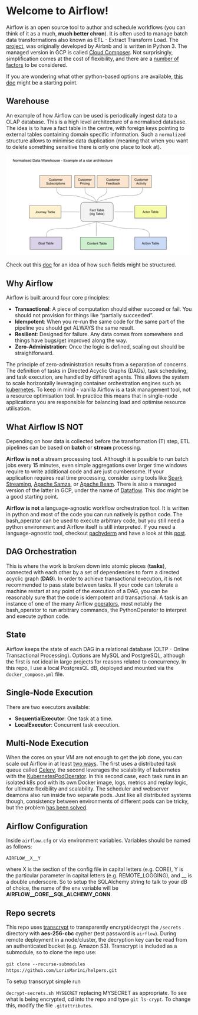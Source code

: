 Welcome to Airflow!
===============================================================================

Airflow is an open source tool to author and schedule workflows (you can think of it as a much, **much better chron**). It is often used to manage batch data transformations also known as ETL - Extract Transform Load. The [project](https://github.com/apache/airflow), was originally developed by Airbnb and is written in Python 3. The managed version in GCP is called [Cloud Composer](). Not surprisingly, simplification comes at the cost of flexibility, and there are a [number of factors](https://paper.dropbox.com/doc/Cloud-Composer--Aj2xjfXGAtMaEP~LvV4uaPzoAg-q14602O2N3PoxXP3xLnlt) to be considered.

If you are wondering what other python-based options are available, [this doc](https://paper.dropbox.com/doc/Tooling-Workflow-Orchestration--Aj21verpo8ROSiat0UeaGkV3Ag-i7ey1rnUSEEvIQaFAcuQz) might be a starting point.

## Warehouse
An example of how Airflow can be used is periodically ingest data to a OLAP database. This is a high level architecture of a normalised database. The idea is to have a fact table in the centre, with foreign keys pointing to external tables containing domain specific information. Such a `normalized` structure allows to minimise data duplication (meaning that when you want to delete something sensitive there is only one place to look at).

![img](star_schema.png)

Check out this [doc](https://drive.google.com/file/d/1ILuw3NoVagm6aHLgFsjIImx3ZGGot6Zq/view?usp=sharing) for an idea of how such fields might be structured.

## Why Airflow
Airflow is built around four core principles:

  + **Transactional**: A piece of computation should either succeed or fail. You should not provision for things like “partially succeeded”.
  + **Idempotent**: When you re-run the same code for the same part of the pipeline you should get ALWAYS the same result.
  + **Resilient**: Designed for failure. Any data comes from somewhere and things have bugs/get improved along the way.
  + **Zero-Administration**: Once the logic is defined, scaling out should be straightforward.

The principle of zero-administration results from a separation of concerns. The definition of tasks in Directed Acyclic Graphs (DAGs), task scheduling, and task execution, are handled by different agents. This allows the system to scale horizontally leveraging container orchestration engines such as [kubernetes](https://kubernetes.io/). To keep in mind - vanilla Airflow is a task management tool, not a resource optimisation tool. In practice this means that in single-node applications you are responsible for balancing load and optimise resource utilisation.  

## What Airflow IS NOT

Depending on how data is collected before the transformation (T) step, ETL pipelines can be based on **batch** or **stream** processing.

**Airflow is not** a stream processing tool. Although it is possible to run batch jobs every 15 minutes, even simple aggregations over larger time windows require to write additional code and are just cumbersome. If your application requires real time processing, consider using tools like [Spark Streaming](https://spark.apache.org/streaming/), [Apache Samza](http://samza.apache.org/), or [Apache Beam](https://beam.apache.org/). There is also a managed version of the latter in GCP, under the name of [Dataflow](https://cloud.google.com/dataflow/). This doc might be a good starting point.

**Airflow is not** a language-agnostic workflow orchestration tool. It is written in python and most of the code you can run natively is python code. The bash_operator can be used to execute arbitrary code, but you still need a python environment and Airflow itself is still interpreted. If you need a language-agnostic tool, checkout [pachyderm](http://pachyderm.io/) and have a look at this [post](http://gopherdata.io/post/more_go_based_workflow_tools_in_bioinformatics/).

## DAG Orchestration

This is where the work is broken down into atomic pieces (**tasks**), connected with each other by a set of dependencies to form a directed acyclic graph (**DAG**). In order to achieve transactional execution, it is not recommended to pass state between tasks. If your code can tolerate a machine restart at any point of the execution of a DAG, you can be reasonably sure that the code is idempotent and transactional. A task is an instance of one of the many Airflow [operators](https://airflow.readthedocs.io/en/stable/_api/airflow/operators/index.html), most notably the bash_operator to run arbitrary commands, the PythonOperator to interpret and execute python code.

## State
Airflow keeps the state of each DAG in a relational database (OLTP - Online Transactional Processing). Options are MySQL and PostgreSQL, although the first is not ideal in large projects for reasons related to concurrency. In this repo, I use a local PostgresQL dB, deployed and mounted via the `docker_compose.yml` file.

## Single-Node Execution
There are two executors available:

  + **SequentialExecutor**: One task at a time.
  + **LocalExecutor**: Concurrent task execution.

## Multi-Node Execution

When the cores on your VM are not enough to get the job done, you can scale out Airflow in at least [two ways](https://paper.dropbox.com/doc/Scaling-Out-Airflow--Aj0ISuhrbfc7CmwPNMbHyhgBAg-NFbqIBfvkevcVOj7huwT3). The first uses a distributed task queue called [Celery](http://www.celeryproject.org/), the second leverages the scalability of kubernetes with the [KubernetesPodOperator](https://airflow.readthedocs.io/en/stable/kubernetes.html). In this second case, each task runs in an isolated k8s pod with its own Docker image, logs, metrics and replay logic, for ultimate flexibility and scalability. The scheduler and webserver deamons also run inside two separate pods. Just like all distributed systems though, consistency between environments of different pods can be tricky, but the problem [has been solved](https://www.youtube.com/watch?v=A0gKV1r7w8M&feature=youtu.be).

## Airflow Configuration

Inside `airflow.cfg` or via environment variables. Variables should be named as follows:

    AIRFLOW__X__Y

where X is the section of the config file in capital letters (e.g. CORE), Y is the particular parameter in capital letters (e.g. REMOTE_LOGGING), and __ is a double underscore. So to setup the SQLAlchemy string to talk to your dB of choice, the name of the env variable will be **AIRFLOW__CORE__SQL_ALCHEMY_CONN**.

## Repo secrets

This repo uses [transcrypt](https://github.com/elasticdog/transcrypt) to transparently encrypt/decrypt the `/secrets` directory  with **aes-256-cbc** cypher (test password is `airflow`). During remote deployment in a node/cluster, the decryption key can be read from an authenticated bucket (e.g. Amazon S3). Transcrypt is included as a submodule, so to clone the repo use:

`git clone --recurse-submodules https://github.com/LorisMarini/helpers.git`

To setup transcrypt simple run

`decrypt-secrets.sh MYSECRET` replacing MYSECRET as appropriate. To see what is being encrypted, cd into the repo and type `git ls-crypt`. To change this, modify the file `.gitattributes`.
